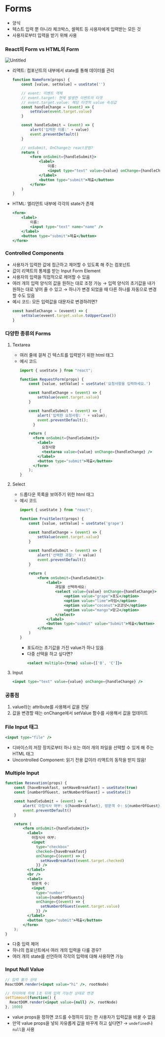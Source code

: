 # Forms
- 양식
- 텍스트 입력 뿐 아니라 체크박스, 셀렉트 등 사용자에게 입력받는 모든 것
- 사용자로부터 입력을 받기 위해 사용

### React의 Form vs HTML의 Form

![Untitled](https://github.com/goldbutnew/TIL/assets/149566915/7dc8d49c-4ad0-4880-9f26-6261bf60c3f3)


- 리액트: 컴포넌트의 내부에서 state를 통해 데이터를 관리
    ```jsx
    function NameForm(props) {
        const [value, setValue] = useState('')
    
        // event: 이벤트 객체
        // event.target: 현재 발생한 이벤트의 타겟
        // event.target.value: 해당 타겟의 value 속성값
        const handleChange = (event) => {
            setValue(event.target.value)
        }
    
        const handleSubmit = (event) => {
            alert('입력한 이름:' + value)
            event.preventDefault()
        }
    
        // onSubmit, OnChange는 react문법?
        return (
            <form onSubmit={handleSubmit}>
                <label>
                    이름:
                    <input type="text" value={value} onChange={handleChange} />
                </label>
                <button type="submit">제출</button>
            </form>
        )
    }
    ```
    
- HTML: 엘리먼트 내부에 각각의 state가 존재
    ```jsx
    <form>
        <label>
            이름:
            <input type="text" name="name" />
        </label>
        <button type="submit">제출</button>
    </form>
    ```
    

### Controlled Components

- 사용자가 입력한 값에 접근하고 제어할 수 있도록 해 주는 컴포넌트
- 값이 리액트의 통제를 받는 Input Form Element
- 사용자의 입력을 직접적으로 제어할 수 있음
- 여러 개의 입력 양식의 값을 원하는 대로 조정 가능 → 입력 양식의 초기값을 내가 원하는 대로 넣어 줄 수 있고 → 하나가 변경 되었을 때 다른 하나를 자동으로 변경할 수도 있음
- 예시 코드: 모든 입력값을 대문자로 변경하려면?
    ```jsx
    const handleChange = (eveent) => {
        setValue(eveent.target.value.toUpperCase())
    }
    ```
    

### 다양한 종류의 Forms
1. Textarea
    - 여러 줄에 걸쳐 긴 텍스트를 입력받기 위한 html 태그
    - 예시 코드
        ```jsx
        import { useState } from "react";
        
        function RequestForm(props) {
            const [value, setValue] = useState('요청사항을 입력하세요.')
        
            const handleChange = (event) => {
                setValue(event.target.value)
            }
        
            const handleSubmit = (event) => {
                alert('입력한 요청사항: ' + value);
                event.preventDefault();
              }
        
            return (
              <form onSubmit={handleSubmit}>
                <label>
                  요청사항
                  <textarea value={value} onChange={handleChange} />
                </label>
                <button type="submit">제출</button>
              </form>
            );
        }
        ```
        
2. Select
    - 드롭다운 목록을 보여주기 위한 html 태그
    - 예시 코드
        ```jsx
        import { useState } from "react";
        
        function FruitSelect(props) {
            const [value, setValue] = useState('grape')
        
            const handleChange = (event) => {
                setValue(event.target.value)
            }
            
            const handleSubmit = (event) => {
                alert('선택한 과일:' + value)
                event.preventDefault()
            }
        
            return (
                <form onSubmit={handleSubmit}>
                    <label>
                        과일을 선택하세요:
                        <select value={value} onChange={handleChange}>
                            <option value="grape">포도</option>
                            <option value="lime">라임</option>
                            <option value="coconut">코코넛</option>
                            <option value="mango">망고</option>
                        </select>
                    </label>
                    <button type="submit" value="Submit">제출</button>
                </form>
            )
        }
        ```
        - 포도라는 초기값을 가진 value가 하나 있음
        - 다중 선택을 하고 싶다면?
            ```jsx
            <select multiple={true} value={['B', 'C']}>
            ```
            
3. Input
    ```jsx
    <input type="text" value={value} onChange={handleChange} />
    ```
    

### 공통점
1. value라는 attribute를 사용해서 값을 전달
2. 값을 변경할 때는 onChange에서 setValue 함수를 사용해서 값을 업데이트

### File Input 태그
```jsx
<input type="file" />
```
- 디바이스의 저장 장치로부터 하나 또는 여러 개의 파일을 선택할 수 있게 해 주는 HTML 태그
- Uncontrolled Component: 읽기 전용 값이라 리액트의 동작을 받지 않음!

### Multiple Input
```jsx
function Resevation(props) {
    const [haveBreakfast, setHaveBreakfast] = useState(true)
    const [numberOfGuest, setNumberOfGuest] = useState(2)

    const handleSubmit = (event) => {
        alert(`아침식사 여부: ${haveBreakfast}, 방문객 수: ${numberOfGuest}`)
        event.preventDefault()
    }

    return (
        <form onSubmit={handleSubmit}>
          <label>
            아침식사 여부:
            <input
              type="checkbox"
              checked={haveBreakfast}
              onChange={(event) => {
                setHaveBreakfast(event.target.checked)
              }} />
          </label>
          <br />
          <label>
            방문객 수:
            <input
              type="number"
              value={numberOfGuests}
              onChange={(event) => {
                setNumberOfGuest(event.target.value)
              }} />
          </label>
          <button type="submit">제출</button>
        </form>
    );
}
```
- 다중 입력 제어
- 하나의 컴포넌트에서 여러 개의 입력을 다룰 경우?
- 여러 개의 state를 선언하여 각각의 입력에 대해 사용하면 가능

### Input Null Value
```jsx
// 입력 불가 상태
ReactDOM.render(<input value="hi" />, rootNode)

// 타이머에 의해 1초 뒤에 입력 가능한 상태로 변경
setTimeout(function() {
  ReactDOM.render(<input value={null} />, rootNode)
}, 1000) 
```
- value props을 정하면 코드를 수정하지 않는 한 사용자가 입력값을 바꿀 수 없음
- 만약 value props을 넣되 자유롭게 값을 바꾸게 하고 싶다면? → `undefined`나 `null`을 사용